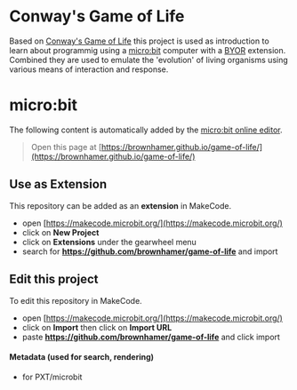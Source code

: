 # Conway's Game of Life

Based on [Conway's Game of Life](https://en.wikipedia.org/wiki/Conway%27s_Game_of_Life) this project is used as introduction to learn about programmig using a [micro:bit](https://mmicrobit.org/) computer with a [BYOR](https://byor.nl/) extension. Combined they are used to emulate the 'evolution' of living organisms using various means of interaction and response.

# micro:bit

The following content is automatically added by the [micro:bit online editor](https://makecode.microbit.org/).

> Open this page at [https://brownhamer.github.io/game-of-life/](https://brownhamer.github.io/game-of-life/)

## Use as Extension

This repository can be added as an **extension** in MakeCode.

* open [https://makecode.microbit.org/](https://makecode.microbit.org/)
* click on **New Project**
* click on **Extensions** under the gearwheel menu
* search for **https://github.com/brownhamer/game-of-life** and import

## Edit this project

To edit this repository in MakeCode.

* open [https://makecode.microbit.org/](https://makecode.microbit.org/)
* click on **Import** then click on **Import URL**
* paste **https://github.com/brownhamer/game-of-life** and click import

#### Metadata (used for search, rendering)

* for PXT/microbit
<script src="https://makecode.com/gh-pages-embed.js"></script><script>makeCodeRender("{{ site.makecode.home_url }}", "{{ site.github.owner_name }}/{{ site.github.repository_name }}");</script>
